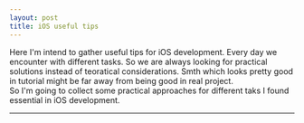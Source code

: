```yaml
---
layout: post
title: iOS useful tips
---
```


Here I'm intend to gather useful tips for iOS development. Every day we encounter with different tasks. So we are always looking for practical solutions instead of teoratical considerations. Smth which looks pretty good in tutorial might be far away from being good in real project.   
So I'm going to collect some practical approaches for different taks I found essential in iOS development. 

-----

